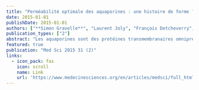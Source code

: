 ```yaml
---
title: "Perméabilité optimale des aquaporines : une histoire de forme ?"
date: 2015-01-01
publishDate: 2015-01-01
authors: ["**Simon Gravelle**", "Laurent Joly", "François Detcheverry", "Christophe Ybert", "Cécile Cottin-Bizonne", "Lydéric Bocquet"]
publication_types: ["2"]
abstract: "Les aquaporines sont des protéines transmembranaires omniprésentes dans le corps humain. Insérées dans les membranes cellulaires, elles jouent un rôle important dans la filtration, l’absorption et la sécrétion des fluides. L’excellent compromis entre sélectivité et perméabilité à l’eau des aquaporines reste mal compris aujourd’hui. Dans ce travail, nous nous intéressons à la forme en sablier des aquaporines, dont nous étudions l’influence sur la perméabilité, à l’aide de calculs numériques et d’un modèle théorique simple. Nous montrons qu’il existe un angle d’ouverture optimal qui maximise la perméabilité, et dont la valeur est proche des angles observés dans les aquaporines."
featured: true
publication: "Med Sci 2015 31 (2)"
links:
  - icon_pack: fas
    icon: scroll
    name: Link
    url: 'https://www.medecinesciences.org/en/articles/medsci/full_html/2015/02/medsci20153102p174/medsci20153102p174.html?mb=0'
---
```

